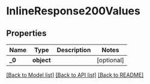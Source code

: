 # InlineResponse200Values

## Properties
Name | Type | Description | Notes
------------ | ------------- | ------------- | -------------
**_0** | **object** |  | [optional] 

[[Back to Model list]](../README.md#documentation-for-models) [[Back to API list]](../README.md#documentation-for-api-endpoints) [[Back to README]](../README.md)


